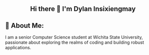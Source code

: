 <h2 align="center">Hi there 👋 I'm Dylan Insixiengmay</h2>

## 💫 About Me:
I am a senior Computer Science student at Wichita State University, passionate about exploring the realms of coding and building robust applications.

<!--
**dylaninsi7/dylaninsi7** is a ✨ _special_ ✨ repository because its `README.md` (this file) appears on your GitHub profile.

Here are some ideas to get you started:

- 🔭 I’m currently working on ...
- 🌱 I’m currently learning ...
- 👯 I’m looking to collaborate on ...
- 🤔 I’m looking for help with ...
- 💬 Ask me about ...
- 📫 How to reach me: ...
- 😄 Pronouns: ...
- ⚡ Fun fact: ...
-->
